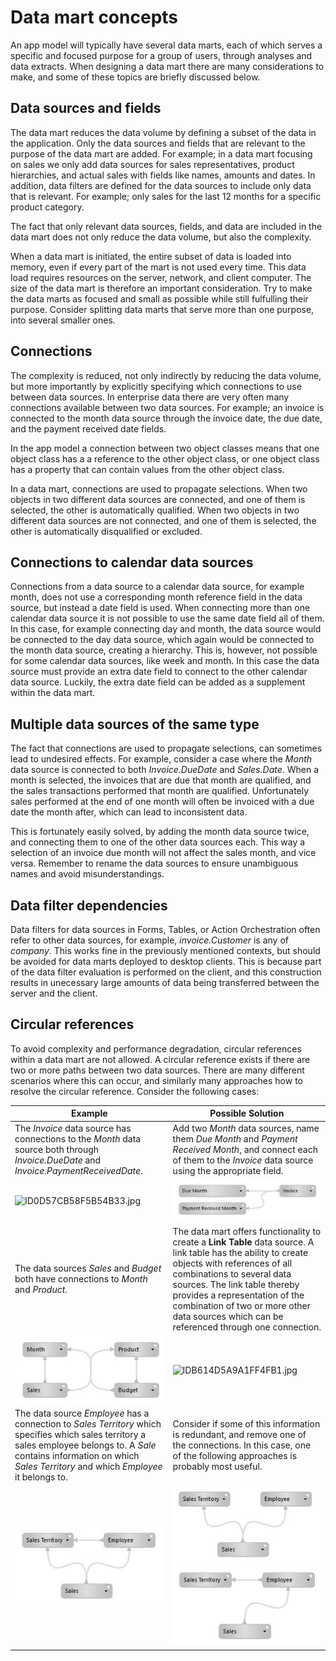 # Data mart concepts

An app model will typically have several data marts, each of which serves a specific and focused purpose for a group of users, through analyses and data extracts. When designing a data mart there are many considerations to make, and some of these topics are briefly discussed below.

## Data sources and fields
 
The data mart reduces the data volume by defining a subset of the data in the application. Only the data sources and fields that are relevant to the purpose of the data mart are added. For example; in a data mart focusing on sales we only add data sources for sales representatives, product hierarchies, and actual sales with fields like names, amounts and dates. In addition, data filters are defined for the data sources to include only data that is relevant. For example; only sales for the last 12 months for a specific product category.

The fact that only relevant data sources, fields, and data are included in the data mart does not only reduce the data volume, but also the complexity.

When a data mart is initiated, the entire subset of data is loaded into memory, even if every part of the mart is not used every time. This data load requires resources on the server, network, and client computer. The size of the data mart is therefore an important consideration. Try to make the data marts as focused and small as possible while still fulfulling their purpose. Consider splitting data marts that serve more than one purpose, into several smaller ones.

## Connections

The complexity is reduced, not only indirectly by reducing the data volume, but more importantly by explicitly specifying which connections to use between data sources. In enterprise data there are very often many connections available between two data sources. For example; an invoice is connected to the month data source through the invoice date, the due date, and the payment received date fields.

In the app model a connection between two object classes means that one object class has a a reference to the other object class, or one object class has a property that can contain values from the other object class. 

In a data mart, connections are used to propagate selections. When two objects in two different data sources are connected, and one of them is selected, the other is automatically qualified. When two objects in two different data sources are not connected, and one of them is selected, the other is automatically disqualified or excluded.

## Connections to calendar data sources

Connections from a data source to a calendar data source, for example month, does not use a corresponding month reference field in the data source, but instead a date field is used. When connecting more than one calendar data source it is not possible to use the same date field all of them. In this case, for example connecting day and month, the data source would be connected to the day data source, which again would be connected to the month data source, creating a hierarchy. This is, however, not possible for some calendar data sources, like week and month. In this case the data source must provide an extra date field to connect to the other calendar data source. Luckily, the extra date field can be added as a supplement within the data mart.

## Multiple data sources of the same type

The fact that connections are used to propagate selections, can sometimes lead to undesired effects. For example, consider a case where the *Month* data source is connected to both *Invoice.DueDate* and *Sales.Date*. When a month is selected, the invoices that are due that month are qualified, and the sales transactions performed that month are qualified. Unfortunately sales performed at the end of one month will often be invoiced with a due date the month after, which can lead to inconsistent data.

This is fortunately easily solved, by adding the month data source twice, and connecting them to one of the other data sources each. This way a selection of an invoice due month will not affect the sales month, and vice versa. Remember to rename the data sources to ensure unambiguous names and avoid misunderstandings.

## Data filter dependencies

Data filters for data sources in Forms, Tables, or Action Orchestration often refer to other data sources, for example, *invoice.Customer* is any of *company*. This works fine in the previously mentioned contexts, but should be avoided for data marts deployed to desktop clients. This is because part of the data filter evaluation is performed on the client, and this construction results in unecessary large amounts of data being transferred between the server and the client.

## Circular references

To avoid complexity and performance degradation, circular references within a data mart are not allowed. A circular reference exists if there are two or more paths between two data sources. There are many different scenarios where this can occur, and similarly many approaches how to resolve the circular reference. Consider the following cases:

| Example           | Possible Solution |
|-------------------|-------------------|
| The *Invoice* data source has connections to the *Month* data source both through *Invoice.DueDate* and *Invoice.PaymentReceivedDate*.  | Add two *Month* data sources, name them *Due Month* and *Payment Received Month*, and connect each of them to the *Invoice* data source using the appropriate field.  |
![ID0D57CB58F5B54B33.jpg](media/ID0D57CB58F5B54B33.jpg) | ![IDA26D0104126541F7.jpg](media/IDA26D0104126541F7.jpg) |
|The data sources *Sales* and *Budget* both have connections to *Month* and *Product*.| The data mart offers functionality to create a **Link Table** data source. A link table has the ability to create objects with references of all combinations to several data sources. The link table thereby provides a representation of the combination of two or more other data sources which can be referenced through one connection. |
| ![ID03E412AEB44641E9.jpg](media/ID03E412AEB44641E9.jpg) | ![IDB614D5A9A1FF4FB1.jpg](media/IDB614D5A9A1FF4FB1.jpg) |
| The data source *Employee* has a connection to *Sales Territory* which specifies which sales territory a sales employee belongs to. A *Sale* contains information on which *Sales Territory* and which *Employee* it belongs to. | Consider if some of this information is redundant, and remove one of the connections. In this case, one of the following approaches is probably most useful. |
| ![IDCF0EA99C6C3C4C34.jpg](media/IDCF0EA99C6C3C4C34.jpg) | ![IDB21CC6FF8C4F4B8A.jpg](media/IDB21CC6FF8C4F4B8A.jpg)  ![ID9B1B7FD84F6A4967.jpg](media/ID9B1B7FD84F6A4967.jpg) |
